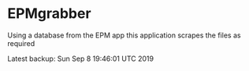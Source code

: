 # EPMgrabber
Using a database from the EPM app this application scrapes the files as required


Latest backup: Sun Sep 8 19:46:01 UTC 2019
